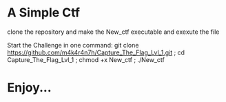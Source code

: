 # A Simple Ctf
clone the repository and make the New_ctf executable and exexute the file

Start the Challenge in one command: git clone https://github.com/m4k4r4n7h/Capture_The_Flag_Lvl_1.git ; cd Capture_The_Flag_Lvl_1 ; chmod +x New_ctf ; ./New_ctf

# Enjoy...
